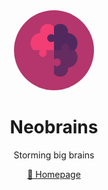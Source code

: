 <div align="center">

<a href="https://neobrains.me" target="_blank">
    <img src="https://raw.githubusercontent.com/neobrains/.github/master/assets/neobrains.png" width="128" height="auto" style="border-radius: 50%">
</a>

# Neobrains

Storming big brains

[🔮 Homepage](https://neobrains.me)

</div>
